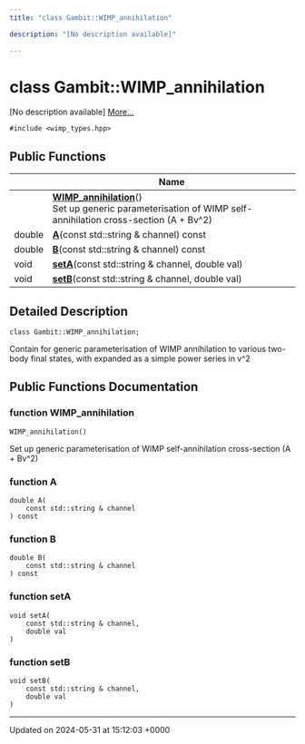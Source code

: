 ```yaml
---
title: "class Gambit::WIMP_annihilation"

description: "[No description available]"

---
```


# class Gambit::WIMP_annihilation



[No description available] [More...](#detailed-description)


`#include <wimp_types.hpp>`

## Public Functions

|                | Name           |
| -------------- | -------------- |
| | **[WIMP_annihilation](/documentation/code/classes/classgambit_1_1wimp__annihilation/#function-wimp-annihilation)**()<br>Set up generic parameterisation of WIMP self-annihilation cross-section (A + Bv^2)  |
| double | **[A](/documentation/code/classes/classgambit_1_1wimp__annihilation/#function-a)**(const std::string & channel) const |
| double | **[B](/documentation/code/classes/classgambit_1_1wimp__annihilation/#function-b)**(const std::string & channel) const |
| void | **[setA](/documentation/code/classes/classgambit_1_1wimp__annihilation/#function-seta)**(const std::string & channel, double val) |
| void | **[setB](/documentation/code/classes/classgambit_1_1wimp__annihilation/#function-setb)**(const std::string & channel, double val) |

## Detailed Description

```
class Gambit::WIMP_annihilation;
```


Contain for generic parameterisation of WIMP annihilation to various two-body final states, with <sigma v> expanded as a simple power series in v^2 

## Public Functions Documentation

### function WIMP_annihilation

```
WIMP_annihilation()
```

Set up generic parameterisation of WIMP self-annihilation cross-section (A + Bv^2) 

### function A

```
double A(
    const std::string & channel
) const
```


### function B

```
double B(
    const std::string & channel
) const
```


### function setA

```
void setA(
    const std::string & channel,
    double val
)
```


### function setB

```
void setB(
    const std::string & channel,
    double val
)
```


-------------------------------

Updated on 2024-05-31 at 15:12:03 +0000